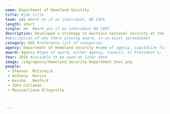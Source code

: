 ```yaml
---
name: Department of Homeland Security
title: #job title
team: yes #mark no if an individual, NO CAPS
length: short
single: no  #mark yes if an individual NO CAPS
description: Developed a strategy to maintain national security at the southwest border. This multi-disciplinary team was convened quickly and was able to work swiftly on this highly visible and complex project.
#description of why there winning award, in an excel spreadsheet
category: DHS #reference list of categories
agency: Department of Homeland Security #name of agency, capitalize first letter of each name
award: Agency #type of award, either Agency, Council, or President's; this is case sensitive so make sure to match the options listed exactly. This section generates the format of the card
Year: 2018 #variable to be used at later date
image: /img/agency/Homeland_Security_Department_Seal.png
people:
 - Shannon	McCormick
 - Anthony	Harvin
 - Keisha	Benford
 - John	Callahan
 - Massimiliano	Allegretta



---
```

